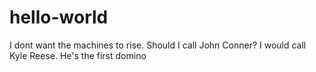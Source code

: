 # hello-world
I dont want the machines to rise. 
Should I call John Conner?
I would call Kyle Reese. He's the first domino
